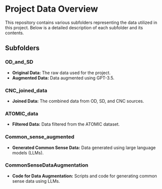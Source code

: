 # Project Data Overview

This repository contains various subfolders representing the data utilized in this project. Below is a detailed description of each subfolder and its contents.

## Subfolders

### OD_and_SD
- **Original Data:** The raw data used for the project.
- **Augmented Data:** Data augmented using GPT-3.5.

### CNC_joined_data
- **Joined Data:** The combined data from OD, SD, and CNC sources.

### ATOMIC_data
- **Filtered Data:** Data filtered from the ATOMIC dataset.

### Common_sense_augmented
- **Generated Common Sense Data:** Data generated using large language models (LLMs).

### CommonSenseDataAugmentation
- **Code for Data Augmentation:** Scripts and code for generating common sense data using LLMs.
